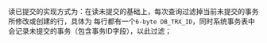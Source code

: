 读已提交的实现方式为：在读未提交的基础上，每次查询过滤掉当前未提交的事务
所修改或创建的行，具体为 每行都有一个`6-byte DB_TRX_ID`，同时系统事务表中
会记录未提交的事务（包含事务ID字段），以此过滤；  
